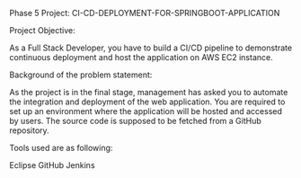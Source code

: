 Phase 5 Project: CI-CD-DEPLOYMENT-FOR-SPRINGBOOT-APPLICATION

Project Objective:

As a Full Stack Developer, you have to build a CI/CD pipeline to demonstrate continuous deployment and host the application on AWS EC2 instance.

Background of the problem statement:

As the project is in the final stage, management has asked you to automate the integration and deployment of the web application. You are required to set up an environment where the application will be hosted and accessed by users. The source code is supposed to be fetched from a GitHub repository.

Tools used are as following:

Eclipse GitHub Jenkins
